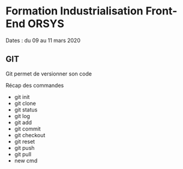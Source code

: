 # Formation Industrialisation Front-End ORSYS

Dates : du 09 au 11 mars 2020

## GIT

Git permet de versionner son code

Récap des commandes

* git init
* git clone
* git status
* git log
* git add
* git commit
* git checkout
* git reset
* git push
* git pull
* new cmd
